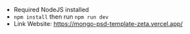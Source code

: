 - Required NodeJS installed
- `npm install` then run `npm run dev`
- Link Website: https://mongo-psd-template-zeta.vercel.app/
